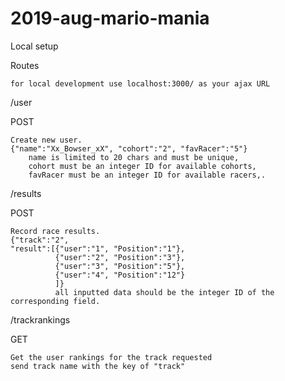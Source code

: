 # 2019-aug-mario-mania

Local setup

Routes

    for local development use localhost:3000/ as your ajax URL

/user

POST

    Create new user.
    {"name":"Xx_Bowser_xX", "cohort":"2", "favRacer":"5"}
        name is limited to 20 chars and must be unique,
        cohort must be an integer ID for available cohorts,
        favRacer must be an integer ID for available racers,.

/results

POST

    Record race results.
    {"track":"2", 
    "result":[{"user":"1", "Position":"1"},
              {"user":"2", "Position":"3"},
              {"user":"3", "Position":"5"},
              {"user":"4", "Position":"12"}
              ]}
              all inputted data should be the integer ID of the corresponding field.
/trackrankings

GET

    Get the user rankings for the track requested
    send track name with the key of "track"

